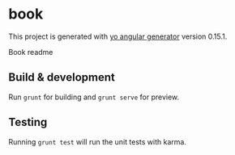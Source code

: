 # book

This project is generated with [yo angular generator](https://github.com/yeoman/generator-angular)
version 0.15.1.

Book readme
## Build & development

Run `grunt` for building and `grunt serve` for preview.

## Testing

Running `grunt test` will run the unit tests with karma.
